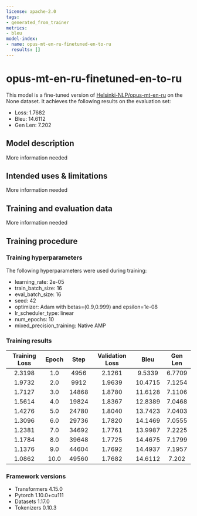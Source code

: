 ```yaml
---
license: apache-2.0
tags:
- generated_from_trainer
metrics:
- bleu
model-index:
- name: opus-mt-en-ru-finetuned-en-to-ru
  results: []
---
```


<!-- This model card has been generated automatically according to the information the Trainer had access to. You
should probably proofread and complete it, then remove this comment. -->

# opus-mt-en-ru-finetuned-en-to-ru

This model is a fine-tuned version of [Helsinki-NLP/opus-mt-en-ru](https://huggingface.co/Helsinki-NLP/opus-mt-en-ru) on the None dataset.
It achieves the following results on the evaluation set:
- Loss: 1.7682
- Bleu: 14.6112
- Gen Len: 7.202

## Model description

More information needed

## Intended uses & limitations

More information needed

## Training and evaluation data

More information needed

## Training procedure

### Training hyperparameters

The following hyperparameters were used during training:
- learning_rate: 2e-05
- train_batch_size: 16
- eval_batch_size: 16
- seed: 42
- optimizer: Adam with betas=(0.9,0.999) and epsilon=1e-08
- lr_scheduler_type: linear
- num_epochs: 10
- mixed_precision_training: Native AMP

### Training results

| Training Loss | Epoch | Step  | Validation Loss | Bleu    | Gen Len |
|:-------------:|:-----:|:-----:|:---------------:|:-------:|:-------:|
| 2.3198        | 1.0   | 4956  | 2.1261          | 9.5339  | 6.7709  |
| 1.9732        | 2.0   | 9912  | 1.9639          | 10.4715 | 7.1254  |
| 1.7127        | 3.0   | 14868 | 1.8780          | 11.6128 | 7.1106  |
| 1.5614        | 4.0   | 19824 | 1.8367          | 12.8389 | 7.0468  |
| 1.4276        | 5.0   | 24780 | 1.8040          | 13.7423 | 7.0403  |
| 1.3096        | 6.0   | 29736 | 1.7820          | 14.1469 | 7.0555  |
| 1.2381        | 7.0   | 34692 | 1.7761          | 13.9987 | 7.2225  |
| 1.1784        | 8.0   | 39648 | 1.7725          | 14.4675 | 7.1799  |
| 1.1376        | 9.0   | 44604 | 1.7692          | 14.4937 | 7.1957  |
| 1.0862        | 10.0  | 49560 | 1.7682          | 14.6112 | 7.202   |


### Framework versions

- Transformers 4.15.0
- Pytorch 1.10.0+cu111
- Datasets 1.17.0
- Tokenizers 0.10.3
